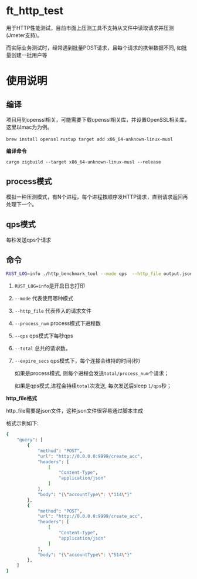 # ft_http_test

用于HTTP性能测试，目前市面上压测工具不支持从文件中读取请求并压测(Jmeter支持)。

而实际业务测试时，经常遇到批量POST请求，且每个请求的携带数据不同, 如批量创建一批用户等

# 使用说明

## 编译

项目用到openssl相关，可能需要下载openssl相关库，并设置OpenSSL相关库，这里以mac为为例。

`brew install openssl`
`rustup target add x86_64-unknown-linux-musl`

**编译命令**

`cargo zigbuild --target x86_64-unknown-linux-musl --release`

## process模式

模拟一种压测模式，有N个进程，每个进程按顺序发HTTP请求，直到请求返回再处理下一个。

## qps模式

每秒发送qps个请求

## 命令

```bash
RUST_LOG=info ./http_benchmark_tool --mode qps  --http_file output.json --process_num 5 --total 5 --qps 5 --expire_secs 300
```

1. `RUST_LOG=info`是开启日志打印
2. `--mode` 代表使用哪种模式
3. `--http_file` 代表传入的请求文件
4. `--process_num` process模式下进程数
5. `--qps` qps模式下每秒qps
5. `--total` 总共的请求数。
6. `--expire_secs` qps模式下，每个连接会维持的时间(秒)

   如果是process模式, 则每个进程会发送`total/process_num`个请求；

   如果是qps模式,进程会持续`total`次发送, 每次发送后sleep `1/qps`秒；

**http_file格式**

http_file需要是json文件，这种json文件很容易通过脚本生成

格式示例如下:

```bash
{
    "query": [
        {
            "method": "POST",
            "url": "http://0.0.0.0:9999/create_acc",
            "headers": [
                [
                    "Content-Type",
                    "application/json"
                ]
            ],
            "body": "{\"accountType\": \"114\"}"
        },
        {
            "method": "POST",
            "url": "http://0.0.0.0:9999/create_acc",
            "headers": [
                [
                    "Content-Type",
                    "application/json"
                ]
            ],
            "body": "{\"accountType\": \"514\"}"
        },
    ]
}
```

